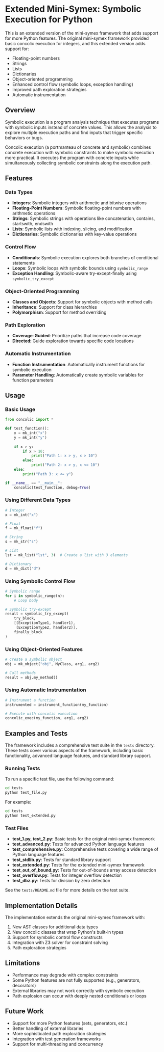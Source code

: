 # Extended Mini-Symex: Symbolic Execution for Python

This is an extended version of the mini-symex framework that adds support for more Python features. The original mini-symex framework provided basic concolic execution for integers, and this extended version adds support for:

- Floating-point numbers
- Strings
- Lists
- Dictionaries
- Object-oriented programming
- Enhanced control flow (symbolic loops, exception handling)
- Improved path exploration strategies
- Automatic instrumentation

## Overview

Symbolic execution is a program analysis technique that executes programs with symbolic inputs instead of concrete values. This allows the analysis to explore multiple execution paths and find inputs that trigger specific behaviors or bugs.

Concolic execution (a portmanteau of concrete and symbolic) combines concrete execution with symbolic constraints to make symbolic execution more practical. It executes the program with concrete inputs while simultaneously collecting symbolic constraints along the execution path.

## Features

### Data Types

- **Integers**: Symbolic integers with arithmetic and bitwise operations
- **Floating-Point Numbers**: Symbolic floating-point numbers with arithmetic operations
- **Strings**: Symbolic strings with operations like concatenation, contains, startswith, endswith
- **Lists**: Symbolic lists with indexing, slicing, and modification
- **Dictionaries**: Symbolic dictionaries with key-value operations

### Control Flow

- **Conditionals**: Symbolic execution explores both branches of conditional statements
- **Loops**: Symbolic loops with symbolic bounds using `symbolic_range`
- **Exception Handling**: Symbolic-aware try-except-finally using `symbolic_try_except`

### Object-Oriented Programming

- **Classes and Objects**: Support for symbolic objects with method calls
- **Inheritance**: Support for class hierarchies
- **Polymorphism**: Support for method overriding

### Path Exploration

- **Coverage-Guided**: Prioritize paths that increase code coverage
- **Directed**: Guide exploration towards specific code locations

### Automatic Instrumentation

- **Function Instrumentation**: Automatically instrument functions for symbolic execution
- **Parameter Handling**: Automatically create symbolic variables for function parameters

## Usage

### Basic Usage

```python
from concolic import *

def test_function():
    x = mk_int("x")
    y = mk_int("y")
    
    if x > y:
        if x > 10:
            print("Path 1: x > y, x > 10")
        else:
            print("Path 2: x > y, x <= 10")
    else:
        print("Path 3: x <= y")

if __name__ == "__main__":
    concolic(test_function, debug=True)
```

### Using Different Data Types

```python
# Integer
x = mk_int("x")

# Float
f = mk_float("f")

# String
s = mk_str("s")

# List
lst = mk_list("lst", 3)  # Create a list with 3 elements

# Dictionary
d = mk_dict("d")
```

### Using Symbolic Control Flow

```python
# Symbolic range
for i in symbolic_range(n):
    # Loop body

# Symbolic try-except
result = symbolic_try_except(
    try_block,
    [(ExceptionType1, handler1),
     (ExceptionType2, handler2)],
    finally_block
)
```

### Using Object-Oriented Features

```python
# Create a symbolic object
obj = mk_object("obj", MyClass, arg1, arg2)

# Call methods
result = obj.my_method()
```

### Using Automatic Instrumentation

```python
# Instrument a function
instrumented = instrument_function(my_function)

# Execute with concolic execution
concolic_exec(my_function, arg1, arg2)
```

## Examples and Tests

The framework includes a comprehensive test suite in the `tests` directory. These tests cover various aspects of the framework, including basic functionality, advanced language features, and standard library support.

### Running Tests

To run a specific test file, use the following command:

```bash
cd tests
python test_file.py
```

For example:

```bash
cd tests
python test_extended.py
```

### Test Files

- **test_1.py, test_2.py**: Basic tests for the original mini-symex framework
- **test_advanced.py**: Tests for advanced Python language features
- **test_comprehensive.py**: Comprehensive tests covering a wide range of Python language features
- **test_stdlib.py**: Tests for standard library support
- **test_extended.py**: Tests for the extended mini-symex framework
- **test_out_of_bound.py**: Tests for out-of-bounds array access detection
- **test_overflow.py**: Tests for integer overflow detection
- **test_dbz.py**: Tests for division by zero detection

See the `tests/README.md` file for more details on the test suite.

## Implementation Details

The implementation extends the original mini-symex framework with:

1. New AST classes for additional data types
2. New concolic classes that wrap Python's built-in types
3. Support for symbolic control flow constructs
4. Integration with Z3 solver for constraint solving
5. Path exploration strategies

## Limitations

- Performance may degrade with complex constraints
- Some Python features are not fully supported (e.g., generators, decorators)
- External libraries may not work correctly with symbolic execution
- Path explosion can occur with deeply nested conditionals or loops

## Future Work

- Support for more Python features (sets, generators, etc.)
- Better handling of external libraries
- More sophisticated path exploration strategies
- Integration with test generation frameworks
- Support for multi-threading and concurrency 